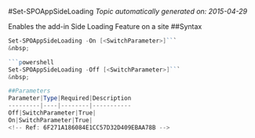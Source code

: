 #Set-SPOAppSideLoading
*Topic automatically generated on: 2015-04-29*

Enables the add-in Side Loading Feature on a site
##Syntax
```powershell
Set-SPOAppSideLoading -On [<SwitchParameter>]```
&nbsp;

```powershell
Set-SPOAppSideLoading -Off [<SwitchParameter>]```
&nbsp;

##Parameters
Parameter|Type|Required|Description
---------|----|--------|-----------
Off|SwitchParameter|True|
On|SwitchParameter|True|
<!-- Ref: 6F271A186084E1CC57D32D409EBAA78B -->